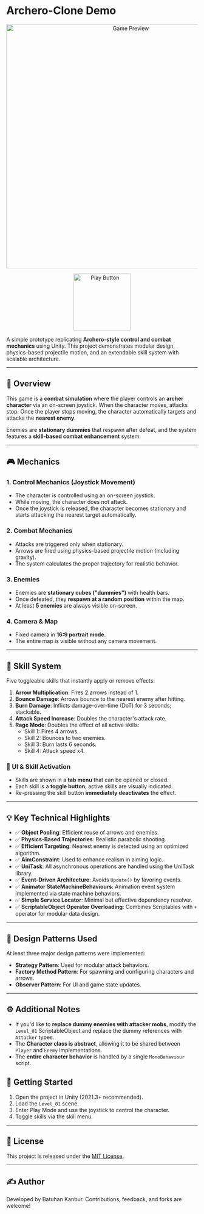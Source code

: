 # Archero-Clone Demo
<div align="center">
  <a href="https://batuhankanbur.itch.io/archero-clone" target="_blank">
	<img src="https://s14.gifyu.com/images/bxxiB.gif" alt="Game Preview" width="640">
  </a>
</div>
<p align="center">
  <a href="https://batuhankanbur.itch.io/archero-clone" target="_blank">
    <img src="https://s6.gifyu.com/images/bzzlE.png" alt="Play Button" width="150">
  </a>
</p>

A simple prototype replicating **Archero-style control and combat mechanics** using Unity. This project demonstrates modular design, physics-based projectile motion, and an extendable skill system with scalable architecture.

---

## 📖 Overview

This game is a **combat simulation** where the player controls an **archer character** via an on-screen joystick. When the character moves, attacks stop. Once the player stops moving, the character automatically targets and attacks the **nearest enemy**.

Enemies are **stationary dummies** that respawn after defeat, and the system features a **skill-based combat enhancement** system.

---

## 🎮 Mechanics

### 1. Control Mechanics (Joystick Movement)
- The character is controlled using an on-screen joystick.
- While moving, the character does not attack.
- Once the joystick is released, the character becomes stationary and starts attacking the nearest target automatically.

### 2. Combat Mechanics
- Attacks are triggered only when stationary.
- Arrows are fired using physics-based projectile motion (including gravity).
- The system calculates the proper trajectory for realistic behavior.

### 3. Enemies
- Enemies are **stationary cubes ("dummies")** with health bars.
- Once defeated, they **respawn at a random position** within the map.
- At least **5 enemies** are always visible on-screen.

### 4. Camera & Map
- Fixed camera in **16:9 portrait mode**.
- The entire map is visible without any camera movement.

---

## 🧠 Skill System

Five toggleable skills that instantly apply or remove effects:

1. **Arrow Multiplication**: Fires 2 arrows instead of 1.
2. **Bounce Damage**: Arrows bounce to the nearest enemy after hitting.
3. **Burn Damage**: Inflicts damage-over-time (DoT) for 3 seconds; stackable.
4. **Attack Speed Increase**: Doubles the character's attack rate.
5. **Rage Mode**: Doubles the effect of all active skills:
   - Skill 1: Fires 4 arrows.
   - Skill 2: Bounces to two enemies.
   - Skill 3: Burn lasts 6 seconds.
   - Skill 4: Attack speed x4.

### 🔧 UI & Skill Activation
- Skills are shown in a **tab menu** that can be opened or closed.
- Each skill is a **toggle button**; active skills are visually indicated.
- Re-pressing the skill button **immediately deactivates** the effect.

---

## 💡 Key Technical Highlights

- ✅ **Object Pooling**: Efficient reuse of arrows and enemies.
- ✅ **Physics-Based Trajectories**: Realistic parabolic shooting.
- ✅ **Efficient Targeting**: Nearest enemy is detected using an optimized algorithm.
- ✅ **AimConstraint**: Used to enhance realism in aiming logic.
- ✅ **UniTask**: All asynchronous operations are handled using the UniTask library.
- ✅ **Event-Driven Architecture**: Avoids `Update()` by favoring events.
- ✅ **Animator StateMachineBehaviours**: Animation event system implemented via state machine behaviors.
- ✅ **Simple Service Locator**: Minimal but effective dependency resolver.
- ✅ **ScriptableObject Operator Overloading**: Combines Scriptables with `+` operator for modular data design.

---

## 🧩 Design Patterns Used

At least three major design patterns were implemented:

- **Strategy Pattern**: Used for modular attack behaviors.
- **Factory Method Pattern**: For spawning and configuring characters and arrows.
- **Observer Pattern**: For UI and game state updates.

---

## ⚙️ Additional Notes

- If you'd like to **replace dummy enemies with attacker mobs**, modify the `Level_01` ScriptableObject and replace the dummy references with `Attacker` types.
- The **Character class is abstract**, allowing it to be shared between `Player` and `Enemy` implementations.
- The **entire character behavior** is handled by a single `MonoBehaviour` script.

## 🚀 Getting Started

1. Open the project in Unity (2021.3+ recommended).
2. Load the `Level_01` scene.
3. Enter Play Mode and use the joystick to control the character.
4. Toggle skills via the skill menu.

---

## 📃 License

This project is released under the [MIT License](LICENSE).

---

## ✍️ Author

Developed by Batuhan Kanbur. Contributions, feedback, and forks are welcome!